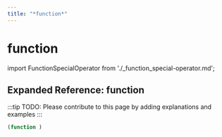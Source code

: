 ```yaml
---
title: "*function*"
---
```


# function

import FunctionSpecialOperator from './_function_special-operator.md';

<FunctionSpecialOperator />

## Expanded Reference: function

:::tip
TODO: Please contribute to this page by adding explanations and examples
:::

```lisp
(function )
```
